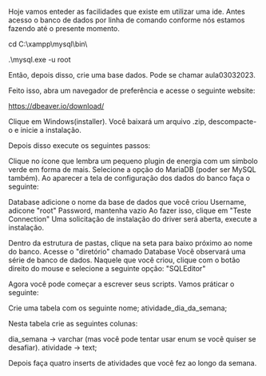 Hoje vamos enteder as facilidades que existe em utilizar uma ide. Antes acesso o banco 
de dados por linha de comando conforme nós estamos fazendo até o presente momento.

 cd C:\xampp\mysql\bin\

 .\mysql.exe -u root


Então, depois disso, crie uma base dados. Pode se chamar aula03032023. 

Feito isso, abra um navegador de preferência e acesse o seguinte website:

https://dbeaver.io/download/


Clique em Windows(installer). Você baixará um arquivo .zip, descompacte-o e inicie a instalação.

Depois disso execute os seguintes passos:

Clique no ícone que lembra um pequeno plugin de energia com um símbolo verde em forma de mais. 
Selecione a opção do MariaDB (poder ser MySQL também).
Ao aparecer a tela de configuração dos dados do banco faça o seguinte:

Database adicione o nome da base de dados que você criou
Username, adicone "root"
Password, mantenha vazio
Ao fazer isso, clique em "Teste Connection" 
Uma solicitação de instalação do driver será aberta, execute a instalação. 


Dentro da estrutura de pastas, clique na seta para baixo próximo ao nome do banco.
Acesse o "diretório" chamado Database
Você observará uma série de banco de dados. Naquele que você criou, clique com o botão direito do mouse e selecione a seguinte opção: 
"SQLEditor"



Agora você pode começar a escrever seus scripts. Vamos práticar o seguinte:


Crie uma tabela com os seguinte nome; atividade_dia_da_semana;

Nesta tabela crie as seguintes colunas:

dia_semana -> varchar (mas você pode tentar usar enum se você quiser se desafiar).
atividade -> text; 



Depois faça quatro inserts de atividades que você fez ao longo da semana.





